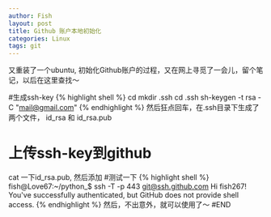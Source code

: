 ```yaml
---
author: Fish
layout: post
title: Github 账户本地初始化 
categories: Linux 
tags: git 
---
```

又重装了一个ubuntu, 初始化Github账户的过程，又在网上寻觅了一会儿，留个笔记，以后在这里查找～

#生成ssh-key
{% highlight shell %}
cd 
mkdir .ssh
cd .ssh
sh-keygen -t rsa -C "mail@gmail.com"
{% endhighlight %}
然后狂点回车，在.ssh目录下生成了两个文件， id_rsa 和 id_rsa.pub
# 上传ssh-key到github

cat 一下id_rsa.pub, 然后添加
#测试一下
{% highlight shell %}
fish@Love67:~/python_$ ssh -T -p 443 git@ssh.github.com
Hi fish267! You've successfully authenticated, but GitHub does not provide shell access.
{% endhighlight %}
然后，不出意外，就可以使用了～
#END
